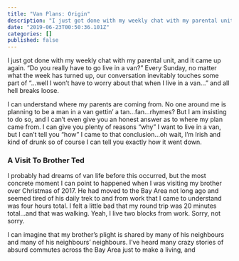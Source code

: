 ```yaml
---
title: "Van Plans: Origin"
description: "I just got done with my weekly chat with my parental unit, and it came up again. “Do you really have to go live in a van?” Every Sunday, no…"
date: "2019-06-23T00:50:36.101Z"
categories: []
published: false
---
```


I just got done with my weekly chat with my parental unit, and it came up again. “Do you really have to go live in a van?” Every Sunday, no matter what the week has turned up, our conversation inevitably touches some part of “…well I won’t have to worry about that when I live in a van…” and all hell breaks loose.

I can understand where my parents are coming from. No one around me is planning to be a man in a van gettin’ a tan…fan…rhymes? But I am insisting to do so, and I can’t even give you an honest answer as to where my plan came from. I can give you plenty of reasons “why” I want to live in a van, but I can’t tell you “how” I came to that conclusion…oh wait, I’m Irish and kind of drunk so of course I can tell you exactly how it went down.

### A Visit To Brother Ted

I probably had dreams of van life before this occurred, but the most concrete moment I can point to happened when I was visiting my brother over Christmas of 2017. He had moved to the Bay Area not long ago and seemed tired of his daily trek to and from work that I came to understand was four hours total. I felt a little bad that my round trip was 20 minutes total…and that was walking. Yeah, I live two blocks from work. Sorry, not sorry.

I can imagine that my brother’s plight is shared by many of his neighbours and many of his neighbours’ neighbours. I’ve heard many crazy stories of absurd commutes across the Bay Area just to make a living, and
